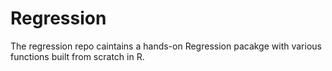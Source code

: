 # Regression

The regression  repo caintains a hands-on Regression pacakge with various functions built from scratch in R.
